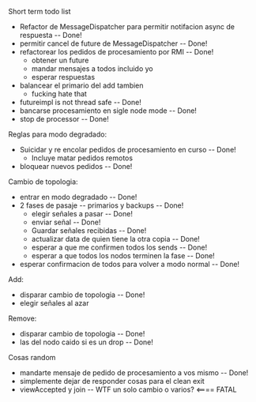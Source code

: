 Short term todo list

 - Refactor de MessageDispatcher para permitir notifacion async de respuesta -- Done!
 - permitir cancel de future de MessageDispatcher -- Done!
 - refactorear los pedidos de procesamiento por RMI -- Done!
   - obtener un future
   - mandar mensajes a todos incluido yo
   - esperar respuestas
 - balancear el primario del add tambien
   - fucking hate that
 - futureimpl is not thread safe -- Done!
 - bancarse procesamiento en sigle node mode -- Done!
 - stop de processor -- Done!

Reglas para modo degradado:

 - Suicidar y re encolar pedidos de procesamiento en curso -- Done!
   - Incluye matar pedidos remotos
 - bloquear nuevos pedidos -- Done!

Cambio de topologia:

 - entrar en modo degradado -- Done!
 - 2 fases de pasaje -- primarios y backups -- Done!
   - elegir señales a pasar -- Done!
   - enviar señal -- Done!
   - Guardar señales recibidas -- Done!
   - actualizar data de quien tiene la otra copia -- Done!
   - esperar a que me confirmen todos los sends -- Done!
   - esperar a que todos los nodos terminen la fase -- Done!
 - esperar confirmacion de todos para volver a modo normal -- Done!

Add:

 - disparar cambio de topologia -- Done!
 - elegir señales al azar

Remove:

 - disparar cambio de topologia -- Done!
 - las del nodo caido si es un drop -- Done!

Cosas random

 - mandarte mensaje de pedido de procesamiento a vos mismo -- Done!
 - simplemente dejar de responder cosas para el clean exit
 - viewAccepted y join -- WTF un solo cambio o varios? <==== FATAL
